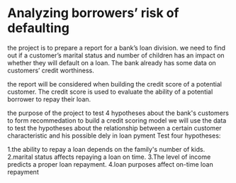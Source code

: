 # Analyzing borrowers’ risk of defaulting

the project is to prepare a report for a bank’s loan division. 
we need to find out if a customer’s marital status and number of children has an impact on whether they will default on a loan. 
The bank already has some data on customers’ credit worthiness.

the report will be considered when building the credit score of a potential customer. The credit score is used to evaluate the ability of a potential borrower to repay their loan.

the purpose of the project to test 4 hypotheses about the bank's customers to form recommedation to build a credit scoring model we will use the data to test the hypotheses about the relationship between a certain customer characteristic and his possible dely in loan pyment Test four hypotheses:

1.the ability to repay a loan depends on the family's number of kids.
2.marital status affects repaying a loan on time.
3.The level of income predicts a proper loan repayment.
4.loan purposes affect on-time loan repayment
